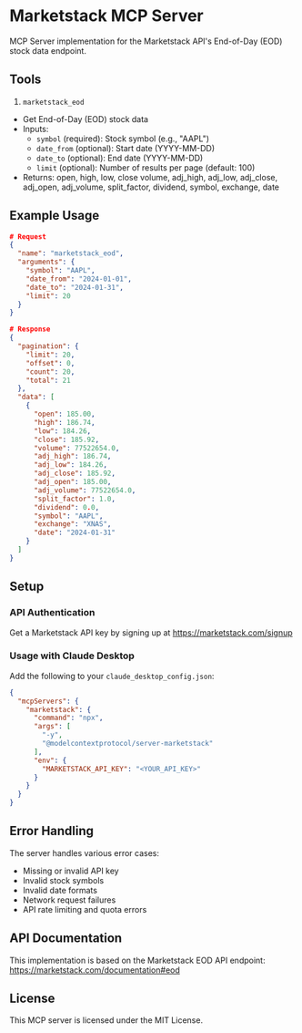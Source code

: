 # Marketstack MCP Server

MCP Server implementation for the Marketstack API's End-of-Day (EOD) stock data endpoint.

## Tools

1. `marketstack_eod`
- Get End-of-Day (EOD) stock data
- Inputs:
  - `symbol` (required): Stock symbol (e.g., "AAPL")
  - `date_from` (optional): Start date (YYYY-MM-DD)
  - `date_to` (optional): End date (YYYY-MM-DD)
  - `limit` (optional): Number of results per page (default: 100)
- Returns: open, high, low, close volume, adj_high, adj_low, adj_close, adj_open, adj_volume, split_factor, dividend, symbol, exchange, date

## Example Usage

```json
# Request
{
  "name": "marketstack_eod",
  "arguments": {
    "symbol": "AAPL",
    "date_from": "2024-01-01",
    "date_to": "2024-01-31",
    "limit": 20
  }
}

# Response
{
  "pagination": {
    "limit": 20,
    "offset": 0,
    "count": 20,
    "total": 21
  },
  "data": [
    {
      "open": 185.00,
      "high": 186.74,
      "low": 184.26,
      "close": 185.92,
      "volume": 77522654.0,
      "adj_high": 186.74,
      "adj_low": 184.26,
      "adj_close": 185.92,
      "adj_open": 185.00,
      "adj_volume": 77522654.0,
      "split_factor": 1.0,
      "dividend": 0.0,
      "symbol": "AAPL",
      "exchange": "XNAS",
      "date": "2024-01-31"
    }
  ]
}
```

## Setup

### API Authentication
Get a Marketstack API key by signing up at https://marketstack.com/signup

### Usage with Claude Desktop

Add the following to your `claude_desktop_config.json`:

```json
{
  "mcpServers": {
    "marketstack": {
      "command": "npx",
      "args": [
        "-y",
        "@modelcontextprotocol/server-marketstack"
      ],
      "env": {
        "MARKETSTACK_API_KEY": "<YOUR_API_KEY>"
      }
    }
  }
}
```

## Error Handling

The server handles various error cases:
- Missing or invalid API key
- Invalid stock symbols
- Invalid date formats
- Network request failures
- API rate limiting and quota errors

## API Documentation

This implementation is based on the Marketstack EOD API endpoint:
https://marketstack.com/documentation#eod

## License

This MCP server is licensed under the MIT License.

